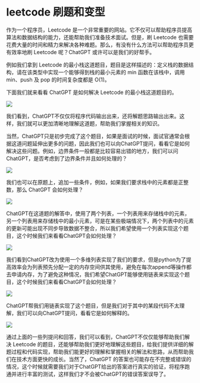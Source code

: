 # leetcode 刷题和变型

作为一个程序员，Leetcode 是一个非常重要的网站。它不仅可以帮助程序员提高算法和数据结构的能力，还能帮助我们准备技术面试。但是，刷 Leetcode 也需要花费大量的时间和精力来解决各种难题。那么，有没有什么方法可以帮助程序员更有效率地刷 Leetcode 呢？ChatGPT 或许可以是我们的好帮手。

例如我们拿到 Leetcode 的最小栈这道题目，题目是这样描述的：定义栈的数据结构，请在该类型中实现一个能够得到栈的最小元素的 min 函数在该栈中，调用 min、push 及 pop 的时间复杂度都是 O(1)。

下面我们就来看看 ChatGPT 是如何解决 Leetcode 的最小栈这道题目的。

![](/images/awesome/leetcode_1.png)

我们看到，ChatGPT不仅仅将程序代码输出出来，还将解题思路输出出来。这样，我们就可以更加清晰地理解这道题，帮助我们掌握相关的知识。

当然，ChatGPT只是初步完成了这个题目，如果是面试的时候，面试官通常会根据这道问题延伸出更多的问题，因此我们也可以向ChatGPT提问，看看它是如何解决这些问题。例如，边界条件一般都是比较容易出错的地方，我们可以问 ChatGPT，是否考虑到了边界条件并且如何处理的？

![](/images/awesome/leetcode_2.png)

我们也可以在原题上，追加一些条件，例如，如果我们要求栈中的元素都是正整数，那么 ChatGPT 会如何处理？

![](/images/awesome/leetcode_3.png)

ChatGPT在这道题的解答中，使用了两个列表，一个列表用来存储栈中的元素，另一个列表用来存储栈中的最小元素，可是在某些极端情况下，两个列表中的元素的更新可能出现不同步导致数据不整合，所以我们希望使用一个列表实现这个题目，这个时候我们来看看ChatGPT会如何处理？

![](/images/awesome/leetcode_4.png)

我们看到ChatGPT改为使用一个多维列表实现了我们的要求，但是python为了提高效率会为列表预先分配一定的内存空间供其使用，避免在每次append等操作都去申请内存，为了避免这种情况，我们希望ChatGPT能够使用链表来实现这个题目，这个时候我们来看看ChatGPT会如何处理？

![](/images/awesome/leetcode_5.png)

ChatGPT帮我们用链表实现了这个题目，但是我们对于其中的某段代码不太理解，我们可以向ChatGPT提问，看看它是如何解释的。

![](/images/awesome/leetcode_6.png)

通过上面的一些列提问和回答，我们可以看到，ChatGPT不仅仅能够帮助我们解决 Leetcode 的题目，还能够帮助我们更好地理解这些题目，给我们提供详细的解题过程和代码实现，帮助我们能更好的理解和掌握相关的解法和思路，从而帮助我们在技术方面更快的成长。当然了，ChatGPT 的答案也可能存在不完整或错误的情况，这个时候就需要我们对于ChatGPT给出的答案进行真实的验证，将程序跑通并进行丰富的测试，这样我们才不会被ChatGPT的错误答案误导了。

